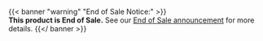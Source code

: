 {{< banner "warning" "End of Sale Notice:" >}}
  <br>
  <strong>This product is End of Sale.</strong> See our <a href="https://my.f5.com/manage/s/article/K000137989">End of Sale announcement</a> for more details.
{{</ banner >}}